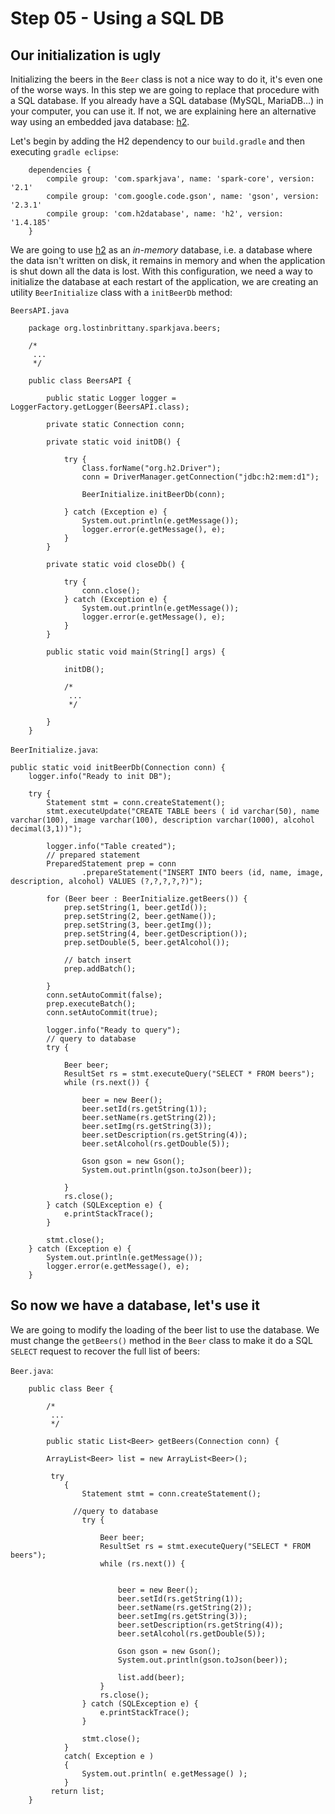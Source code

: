 # Step 05 - Using a SQL DB 

## Our initialization is ugly 

Initializing the beers in the `Beer` class is not a nice way to do it, it's even one of the worse ways. In this step we are going to replace that procedure with a SQL database. If you already have a SQL database (MySQL, MariaDB...) in your computer, you can use it. If not, we are explaining here an alternative way using an embedded java database: [h2](http://www.h2database.com/).

Let's begin by adding the H2 dependency to our `build.gradle` and then executing `gradle eclipse`:


		dependencies {
		 	compile group: 'com.sparkjava', name: 'spark-core', version: '2.1'
		 	compile group: 'com.google.code.gson', name: 'gson', version: '2.3.1'
		 	compile group: 'com.h2database', name: 'h2', version: '1.4.185'
		}
		
We are going to use [h2](http://www.h2database.com/) as an *in-memory* database, i.e. a database where the data isn't written on disk, it remains in memory and when the application is shut down all the data is lost. With this configuration, we need a way to initialize the database at each restart of the application, we are creating an utility `BeerInitialize` class with a `initBeerDb` method:

`BeersAPI.java`


		package org.lostinbrittany.sparkjava.beers;
		
		/*
		 ...
		 */
		
		public class BeersAPI {
		
			public static Logger logger = LoggerFactory.getLogger(BeersAPI.class);
		
			private static Connection conn;
		
			private static void initDB() {
		
				try {
					Class.forName("org.h2.Driver");
					conn = DriverManager.getConnection("jdbc:h2:mem:d1");
		
					BeerInitialize.initBeerDb(conn);
		
				} catch (Exception e) {
					System.out.println(e.getMessage());
					logger.error(e.getMessage(), e);
				}
			}
		
			private static void closeDb() {
		
				try {
					conn.close();
				} catch (Exception e) {
					System.out.println(e.getMessage());
					logger.error(e.getMessage(), e);
				}
			}
		
			public static void main(String[] args) {
		
				initDB();
				
				/*
				 ...
				 */
		
			}
		}




`BeerInitialize.java`:


	public static void initBeerDb(Connection conn) {
		logger.info("Ready to init DB");

		try {
			Statement stmt = conn.createStatement();
			stmt.executeUpdate("CREATE TABLE beers ( id varchar(50), name varchar(100), image varchar(100), description varchar(1000), alcohol decimal(3,1))");

			logger.info("Table created");
			// prepared statement
			PreparedStatement prep = conn
					.prepareStatement("INSERT INTO beers (id, name, image, description, alcohol) VALUES (?,?,?,?,?)");

			for (Beer beer : BeerInitialize.getBeers()) {
				prep.setString(1, beer.getId());
				prep.setString(2, beer.getName());
				prep.setString(3, beer.getImg());
				prep.setString(4, beer.getDescription());
				prep.setDouble(5, beer.getAlcohol());

				// batch insert
				prep.addBatch();

			}
			conn.setAutoCommit(false);
			prep.executeBatch();
			conn.setAutoCommit(true);

			logger.info("Ready to query");
			// query to database
			try {

				Beer beer;
				ResultSet rs = stmt.executeQuery("SELECT * FROM beers");
				while (rs.next()) {

					beer = new Beer();
					beer.setId(rs.getString(1));
					beer.setName(rs.getString(2));
					beer.setImg(rs.getString(3));
					beer.setDescription(rs.getString(4));
					beer.setAlcohol(rs.getDouble(5));

					Gson gson = new Gson();
					System.out.println(gson.toJson(beer));

				}
				rs.close();
			} catch (SQLException e) {
				e.printStackTrace();
			}

			stmt.close();
		} catch (Exception e) {
			System.out.println(e.getMessage());
			logger.error(e.getMessage(), e);
		}
		
		
		
## So now we have a database, let's use it 		
		
We are going to modify the loading of the beer list to use the database. We must change the `getBeers()` method in the `Beer` class to
make it do a SQL `SELECT` request to recover the full list of beers:


`Beer.java`:

		public class Beer {
		
			/*
			 ...
			 */
		
			public static List<Beer> getBeers(Connection conn) {
	
			ArrayList<Beer> list = new ArrayList<Beer>();
			
			 try
		        {
		            Statement stmt = conn.createStatement();
		            
		          //query to database
					try {
	
						Beer beer;
						ResultSet rs = stmt.executeQuery("SELECT * FROM beers");
						while (rs.next()) {
		 
	
							beer = new Beer();
							beer.setId(rs.getString(1));
							beer.setName(rs.getString(2));
							beer.setImg(rs.getString(3));
							beer.setDescription(rs.getString(4));
							beer.setAlcohol(rs.getDouble(5));
	
				        	Gson gson = new Gson();
				        	System.out.println(gson.toJson(beer));  
				        	
							list.add(beer);					
						}
						rs.close();
					} catch (SQLException e) {
						e.printStackTrace();
					}
	
		            stmt.close();
		        }
		        catch( Exception e )
		        {
		            System.out.println( e.getMessage() );
		        }  
			 return list;
		}	